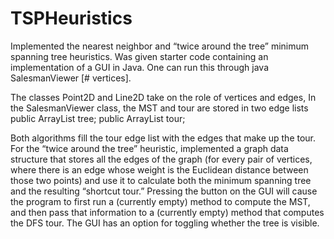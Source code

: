 # TSPHeuristics

Implemented the nearest neighbor and “twice around the tree” minimum spanning tree
heuristics. 
Was given starter code containing an implementation of a GUI in Java. 
One can run this through java SalesmanViewer [# vertices].

The classes Point2D and Line2D take on the role of vertices and edges,
In the SalesmanViewer class, the MST and tour are stored in two edge lists
public ArrayList<Line2D> tree;
public ArrayList<Line2D> tour;

Both algorithms fill the tour edge list with the edges that make up the tour. 
For the “twice around the tree” heuristic, implemented a graph data structure that stores all the edges of the graph (for every pair of vertices, where there is an edge whose weight is the Euclidean distance between those two points) and use it to
calculate both the minimum spanning tree and the resulting “shortcut tour.” 
Pressing the button on the GUI will cause the program to first run a (currently empty) method
to compute the MST, and then pass that information to a (currently empty) method
that computes the DFS tour. The GUI has an option for toggling whether the tree is visible.
